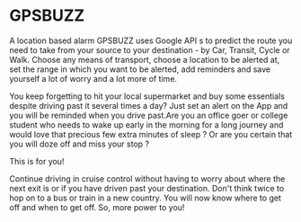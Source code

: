 # GPSBUZZ
A location based alarm
GPSBUZZ uses Google API s to predict the route you need to take from your source to your destination - by Car, Transit, Cycle or Walk. 
Choose any means of transport, choose a location to be alerted at, set the range in which you want to be alerted, add reminders and save 
yourself a lot of worry and a lot more of time. 

You keep forgetting to hit your local supermarket and buy some essentials despite driving past it several times a day? Just set an alert 
on the App and you will be reminded when you drive past.Are you an office goer or college student who needs to wake up early in the morning 
for a long journey and would love that precious few extra minutes of sleep ? Or are you certain that you will doze off and miss your stop ? 

This is for you!

Continue driving in cruise control without having to worry about where the next exit is or if you have driven past your destination. Don't 
think twice to hop on to a bus or train in a new country. You will now know where to get off and when to get off. So, more power to you!
